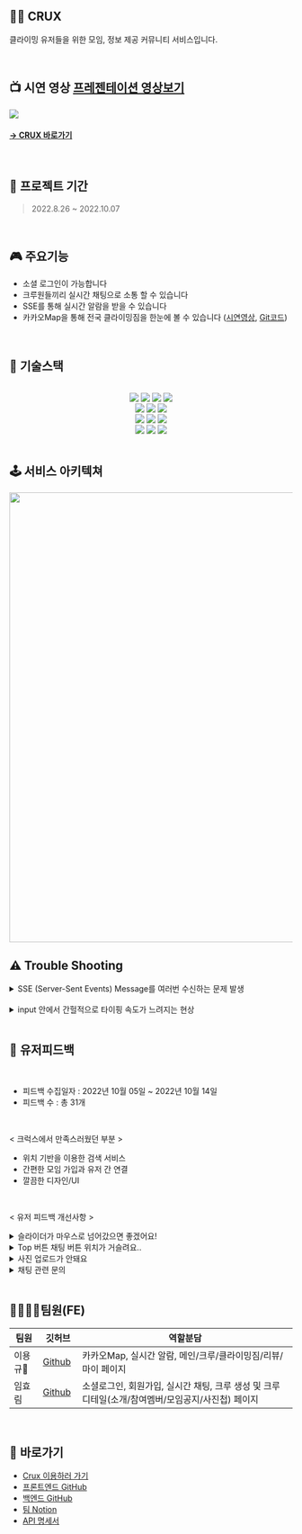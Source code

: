 ##   🧗‍♂️ CRUX

클라이밍 유저들을 위한 모임, 정보 제공 커뮤니티 서비스입니다.

<br>

## 📺 시연 영상 [프레젠테이션 영상보기](https://www.youtube.com/watch?v=DWAgb-X79Ok&t=16s)

<img src="https://user-images.githubusercontent.com/88928469/201088609-d9e8bafb-cb82-4c3d-aa5a-ec770e7fecb6.gif">

#### [ -> CRUX 바로가기](https://youmadeit.shop/)

<br />

## 📅 프로젝트 기간

> 2022.8.26 ~ 2022.10.07

<br />


## 🎮 주요기능

- 소셜 로그인이 가능합니다
- 크루원들끼리 실시간 채팅으로 소통 할 수 있습니다
- SSE를 통해 실시간 알람을 받을 수 있습니다
- 카카오Map을 통해 전국 클라이밍짐을 한눈에 볼 수 있습니다 ([시연영상](https://www.youtube.com/watch?v=UJhx60YTabw), 
[Git코드](https://github.com/Crux-TeamProject/FE/blob/master/src/Pages/GymPage/Gym.jsx))

<br />


## 🔧 기술스택
 <br>
<div align=center>

  <img src="https://img.shields.io/badge/React-60d3f3?style=for-the-badge&logo=react&logoColor=black">
 <img src="https://img.shields.io/badge/styledcomponents-DB7093?style=for-the-badge&logo=styled-components&logoColor=white">
  <img src="https://img.shields.io/badge/ReduxToolkit-764ABC?style=for-the-badge&logo=Redux&logoColor=white"> 
  <img src="https://img.shields.io/badge/Axios-5B0BB5?style=for-the-badge&logo=Axios&logoColor=white">
  
  <br>

  
<img src="https://img.shields.io/badge/SockJs-02B78F?style=for-the-badge&logo=SockJs&logoColor=white">
<img src="https://img.shields.io/badge/Stomp-4A86CF?style=for-the-badge&logo=Stomp&logoColor=white">
   <img src="https://img.shields.io/badge/sse-010101?style=for-the-badge&logo=stomp&logoColor=white">
  <br>

 
  <img src="https://img.shields.io/badge/AWS%20S3-232F3E?style=for-the-badge&logo=AmazonAWS&logoColor=FF9A00"/>
  <img src="https://img.shields.io/badge/AWS%20CloudFront-232F3E?style=for-the-badge&logo=AmazonAWS&logoColor=FF9A00"/>
  <img src="https://img.shields.io/badge/AWS%20Route%2053-232F3E?style=for-the-badge&logo=AmazonAWS&logoColor=FF9A00"/>
 
  <br>
  <img src="https://img.shields.io/badge/Visual%20Studio%20Code-0078d7.svg?style=for-the-badge&logo=visual-studio-code&logoColor=white">
  <img src="https://img.shields.io/badge/git-%23F05033.svg?style=for-the-badge&logo=git&logoColor=white">
  <img src="https://img.shields.io/badge/github-%23121011.svg?style=for-the-badge&logo=github&logoColor=white">
</div>
  
<br />

## 🕹 서비스 아키텍쳐  
<img src="https://user-images.githubusercontent.com/109011766/194456262-69a3f74a-4772-4bf7-9e4f-1b667bae8567.png" width="800px"/>

<br />

## ⚠️ Trouble Shooting

<details>
<summary>SSE (Server-Sent Events) Message를 여러번 수신하는 문제 발생</summary>

* 해결 </br>
SSE 연결 시 특정 상황마다(랜더링을 순간적으로 자주 발생시키는 경우) 중첩 연결되어 response를 여러번 수신한다고 판단 </br>
useEffect 의 clean up 함수를 사용하여 component unmount시에 연결을 끊어 중첩 연결 방지하여 문제 해결 </br>

<img src="https://user-images.githubusercontent.com/109011766/194454090-9d2d6a40-70d9-4893-ad15-38ab547941b2.JPG"/>

</details>

</br>

<details>
<summary>input 안에서 간헐적으로 타이핑 속도가 느려지는 현상 </summary>
* 해결 </br>
ref기반의 react-hook-from 라이브러리를 사용하여 사용자가 트리거시까지 리렌더링을 일으키지 않도록 하여 해결. </br>
<img src="https://user-images.githubusercontent.com/109011766/194454141-5d2af974-0fec-4e62-89b7-bcaa0c183387.JPG"/>
</br>
</details>

</br>


## 🙆‍ 유저피드백

<br>

* 피드백 수집일자 : 2022년 10월 05일 ~ 2022년 10월 14일
* 피드백 수 : 총 31개

<br />

< 크럭스에서 만족스러웠던 부분 >
* 위치 기반을 이용한 검색 서비스
* 간편한 모임 가입과 유저 간 연결
* 깔끔한 디자인/UI

<br />

< 유저 피드백 개선사항 >

<details>
 <summary>슬라이더가 마우스로 넘어갔으면 좋겠어요!</summary>
 
 </br>
 
 - navigation을 바로가기 클릭시로 변경하고 keyframe으로 바로가기를 한눈에 볼 수 있게 처리 </br>
   (기존에는 navigateion을 전체사진에 설정해 마우스로 슬라이더 하면 mouseUp 시에 해당 navi로 이동)
 ![ezgif com-gif-maker](https://user-images.githubusercontent.com/88928469/210228710-1bfd67c2-3c49-4998-a90c-7d86c8ba07fe.gif)
</details>

<details>
 <summary> Top 버튼 채팅 버튼 위치가 거슬려요.. </summary>
 
 </br>
 
 - 유저에 따라 버튼 위치를 커스텀 하는게 좋겠다고 판단하여 drabble 도입하여 해결하였음 </br>
 ![ezgif com-gif-maker (1)](https://user-images.githubusercontent.com/88928469/210230785-148381b4-8487-4fbe-a05f-6e5ba2cac48f.gif)

 
</details>

<details>

<summary>사진 업로드가 안돼요</summary>

</br>

 - Firebase로 업로드 되는 시간 사이에 사진을 등록하여 사진 업로드가 안되는 문제로 사진이 업로드되는 동안 loading spiner처리
 
   <img src="https://user-images.githubusercontent.com/88928469/201101894-274d44cc-9f40-41f4-87ea-d2c29367efe0.png" width="250px">
</details>

<details>
<summary>채팅 관련 문의</summary>

</br>

 > 채팅은 어떻게 할 수 있나요? </br>
 - 처음 가입한 사용자의 경우 가입한 크루가 없어 채팅기능의 인식 저하, 안내 문구를 추가하여 크루 가입 장려 
 ![image](https://user-images.githubusercontent.com/88928469/201099305-3378c11a-70c3-476d-86d9-1326c6b352f9.png)
 > 제 채팅과 상대 채팅이 구분이 잘 안가요!
 - 본인 채팅 아래와 같이 구분하여 해결
=======
 > 채팅은 어떻게 할 수 있나요?
 - 처음 가입한 사용자의 경우 가입한 크루가 없어 채팅기능의 인식 저하, 안내 문구를 추가하여 크루 가입 장려 
 
 ![image](https://user-images.githubusercontent.com/88928469/201099305-3378c11a-70c3-476d-86d9-1326c6b352f9.png)
 
 > 제 채팅과 상대 채팅이 구분이 잘 안가요!
 - 본인 채팅 아래와 같이 구분하여 해결
 
 ![image](https://user-images.githubusercontent.com/88928469/201099737-8e9d35cc-7b62-4fcf-ac16-0a4dee65bc42.png)
</details>

<br />

##  💁‍♀️🙋‍♂️팀원(FE)

|팀원 |깃허브|역할분담|
|---|---|---|
|이용규🔰|[Github](https://github.com/chipmunkcol)&nbsp;| 카카오Map, 실시간 알람, 메인/크루/클라이밍짐/리뷰/마이 페이지  |
|임효림|[Github](https://github.com/hyolimlim)|소셜로그인, 회원가입, 실시간 채팅, 크루 생성 및 크루 디테일(소개/참여멤버/모임공지/사진첩) 페이지|

<br>

## 🔗 바로가기
- [Crux 이용하러 가기](https://youmadeit.shop/)
- [프론트엔드 GitHub](https://github.com/Crux-TeamProject/FE)
- [백엔드 GitHub](https://github.com/Crux-TeamProject/BE)
- [팀 Notion](https://www.notion.so/6-b8b446f2809c49148f9be2cd678fe538)
- [API 명세서](https://www.notion.so/API-e5a62aa1845b47a5bc8c8dd10dbc22ac)

<br />
